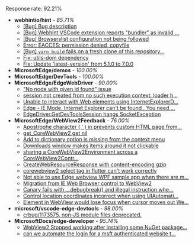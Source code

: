 Response rate: 92.21%

* **webhintio/hint** - _85.71%_
  * [[Bug] Bug description](https://github.com/webhintio/hint/issues/5658)
  * [[Bug] Webhint VSCode extension reports "bundler" as invalid ...](https://github.com/webhintio/hint/issues/5563)
  * [[Bug] Browserslist configuration not being followed](https://github.com/webhintio/hint/issues/5556)
  * [Error: EACCES: permission denied, copyfile](https://github.com/webhintio/hint/issues/5432)
  * [[Bug] `yarn build` fails on a fresh clone of this repository...](https://github.com/webhintio/hint/issues/5657)
  * [Fix: utils-dom dependency](https://github.com/webhintio/hint/pull/5564)
  * [Fix: Update 'latest-version' from 5.1.0 to 7.0.0](https://github.com/webhintio/hint/pull/5471)
* **MicrosoftEdge/demos** - _100.00%_
* **MicrosoftEdge/DevTools** - _100.00%_
* **MicrosoftEdge/EdgeWebDriver** - _90.00%_
  * ["No node with given id found" issue](https://github.com/MicrosoftEdge/EdgeWebDriver/issues/96)
  * [session not created from no such execution context: loader h...](https://github.com/MicrosoftEdge/EdgeWebDriver/issues/95)
  * [Unable to interact with Web elements using InternetExplorerD...](https://github.com/MicrosoftEdge/EdgeWebDriver/issues/91)
  * [Edge - IE Mode. Internet Explorer can't be found . You need ...](https://github.com/MicrosoftEdge/EdgeWebDriver/issues/88)
  * [EdgeDriver.GetDevToolsSession hangs SocketException](https://github.com/MicrosoftEdge/EdgeWebDriver/issues/65)
* **MicrosoftEdge/WebView2Feedback** - _76.00%_
  * [Apostrophe character ( ' ) in prevents custom HTML page from...](https://github.com/MicrosoftEdge/WebView2Feedback/issues/3641)
  * [get_CoreWebView2 get nil](https://github.com/MicrosoftEdge/WebView2Feedback/issues/3640)
  * [Add to dictionary option is missing from the context menu](https://github.com/MicrosoftEdge/WebView2Feedback/issues/3632)
  * [Downloads window makes items around it not clickable](https://github.com/MicrosoftEdge/WebView2Feedback/issues/3638)
  * [sharing a CoreWebView2Environment across a CoreWebView2Contr...](https://github.com/MicrosoftEdge/WebView2Feedback/issues/3634)
  * [CreateWebResourceResponse with content-encoding gzip](https://github.com/MicrosoftEdge/WebView2Feedback/issues/3629)
  * [corewebview2  select tag  in flutter can't work correctly](https://github.com/MicrosoftEdge/WebView2Feedback/issues/3628)
  * [Not able to use Edge webview WPF sample app when there are m...](https://github.com/MicrosoftEdge/WebView2Feedback/issues/3626)
  * [Migration from IE Web Browser control to WebView2](https://github.com/MicrosoftEdge/WebView2Feedback/issues/3616)
  * [Canary fails with __debugbreak() and illegal instruction whe...](https://github.com/MicrosoftEdge/WebView2Feedback/issues/3613)
  * [Control location coordinates incorrect when using UIAutomati...](https://github.com/MicrosoftEdge/WebView2Feedback/issues/3608)
  * [Element in WebView would lose focus when cursor moves out We...](https://github.com/MicrosoftEdge/WebView2Feedback/issues/3593)
* **microsoft/vscode-edge-devtools** - _98.00%_
  * [crbug/1173575, non-JS module files deprecated.](https://github.com/microsoft/vscode-edge-devtools/issues/1625)
* **MicrosoftDocs/edge-developer** - _95.74%_
  * [WebView2 Stopped working after installing some NuGet package...](https://github.com/MicrosoftDocs/edge-developer/issues/2710)
  * [can we automate the login for a msft authenticated website t...](https://github.com/MicrosoftDocs/edge-developer/issues/2708)